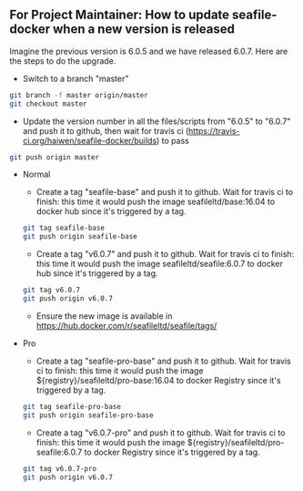 ## For Project Maintainer: How to update seafile-docker when a new version is released

Imagine the previous version is 6.0.5 and we have released 6.0.7. Here are the steps to do the upgrade.

* Switch to a branch "master"
```sh
git branch -f master origin/master
git checkout master
```
* Update the version number in all the files/scripts from "6.0.5" to "6.0.7" and push it to github, then wait for travis ci (https://travis-ci.org/haiwen/seafile-docker/builds) to pass
```sh
git push origin master
```

* Normal

    * Create a tag "seafile-base" and push it to github. Wait for travis ci to finish: this time it would push the image seafileltd/base:16.04  to docker hub since it's triggered by a tag.
    ```sh
    git tag seafile-base
    git push origin seafile-base
    ```

    * Create a tag "v6.0.7" and push it to github. Wait for travis ci to finish: this time it would push the image seafileltd/seafile:6.0.7 to docker hub since it's triggered by a tag.
    ```sh
    git tag v6.0.7
    git push origin v6.0.7
    ```
    * Ensure the new image is available in https://hub.docker.com/r/seafileltd/seafile/tags/

* Pro

    * Create a tag "seafile-pro-base" and push it to github. Wait for travis ci to finish: this time it would push the image ${registry}/seafileltd/pro-base:16.04  to docker Registry since it's triggered by a tag.
    ```sh
    git tag seafile-pro-base
    git push origin seafile-pro-base
    ```
    
    * Create a tag "v6.0.7-pro" and push it to github. Wait for travis ci to finish: this time it would push the image ${registry}/seafileltd/pro-seafile:6.0.7 to docker Registry since it's triggered by a tag.
    ```sh
    git tag v6.0.7-pro
    git push origin v6.0.7
    ```
